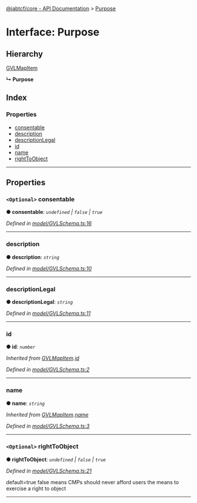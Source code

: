 [@iabtcf/core - API Documentation](../README.md) > [Purpose](../interfaces/purpose.md)

# Interface: Purpose

## Hierarchy

 [GVLMapItem](gvlmapitem.md)

**↳ Purpose**

## Index

### Properties

* [consentable](purpose.md#consentable)
* [description](purpose.md#description)
* [descriptionLegal](purpose.md#descriptionlegal)
* [id](purpose.md#id)
* [name](purpose.md#name)
* [rightToObject](purpose.md#righttoobject)

---

## Properties

<a id="consentable"></a>

### `<Optional>` consentable

**● consentable**: *`undefined` \| `false` \| `true`*

*Defined in [model/GVLSchema.ts:16](https://github.com/chrispaterson/iabtcf-es/blob/b06c04d/modules/core/src/model/GVLSchema.ts#L16)*

___
<a id="description"></a>

###  description

**● description**: *`string`*

*Defined in [model/GVLSchema.ts:10](https://github.com/chrispaterson/iabtcf-es/blob/b06c04d/modules/core/src/model/GVLSchema.ts#L10)*

___
<a id="descriptionlegal"></a>

###  descriptionLegal

**● descriptionLegal**: *`string`*

*Defined in [model/GVLSchema.ts:11](https://github.com/chrispaterson/iabtcf-es/blob/b06c04d/modules/core/src/model/GVLSchema.ts#L11)*

___
<a id="id"></a>

###  id

**● id**: *`number`*

*Inherited from [GVLMapItem](gvlmapitem.md).[id](gvlmapitem.md#id)*

*Defined in [model/GVLSchema.ts:2](https://github.com/chrispaterson/iabtcf-es/blob/b06c04d/modules/core/src/model/GVLSchema.ts#L2)*

___
<a id="name"></a>

###  name

**● name**: *`string`*

*Inherited from [GVLMapItem](gvlmapitem.md).[name](gvlmapitem.md#name)*

*Defined in [model/GVLSchema.ts:3](https://github.com/chrispaterson/iabtcf-es/blob/b06c04d/modules/core/src/model/GVLSchema.ts#L3)*

___
<a id="righttoobject"></a>

### `<Optional>` rightToObject

**● rightToObject**: *`undefined` \| `false` \| `true`*

*Defined in [model/GVLSchema.ts:21](https://github.com/chrispaterson/iabtcf-es/blob/b06c04d/modules/core/src/model/GVLSchema.ts#L21)*

default=true false means CMPs should never afford users the means to exercise a right to object

___

